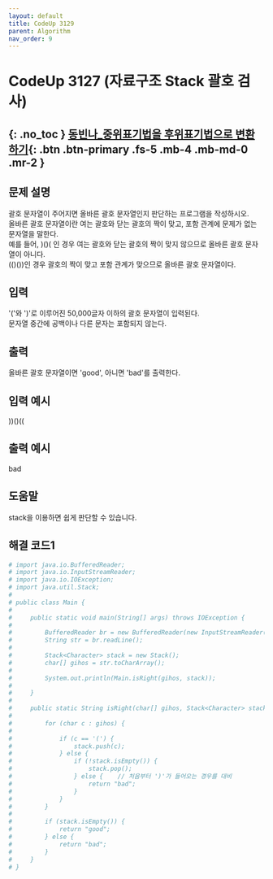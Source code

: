 ```yaml
---
layout: default
title: CodeUp 3129
parent: Algorithm
nav_order: 9
---
```


# CodeUp 3127 (자료구조 Stack 괄호 검사)
{: .no_toc }
[동빈나_중위표기법을 후위표기법으로 변환하기](http://blog.naver.com/PostView.nhn?blogId=ndb796&logNo=220654116881&parentCategoryNo=&categoryNo=&viewDate=&isShowPopularPosts=false&from=postView){: .btn .btn-primary .fs-5 .mb-4 .mb-md-0 .mr-2 }
---

## 문제 설명

괄호 문자열이 주어지면 올바른 괄호 문자열인지 판단하는 프로그램을 작성하시오.  
올바른 괄호 문자열이란 여는 괄호와 닫는 괄호의 짝이 맞고, 포함 관계에 문제가 없는 문자열을 말한다.  
예를 들어, )()( 인 경우 여는 괄호와 닫는 괄호의 짝이 맞지 않으므로 올바른 괄호 문자열이 아니다.  
(()())인 경우 괄호의 짝이 맞고 포함 관계가 맞으므로 올바른 괄호 문자열이다.  

## 입력

'('와 ')'로 이루어진 50,000글자 이하의 괄호 문자열이 입력된다.  
문자열 중간에 공백이나 다른 문자는 포함되지 않는다.  

## 출력

올바른 괄호 문자열이면 'good', 아니면 'bad'를 출력한다.  

## 입력 예시

))()((  

## 출력 예시

bad

## 도움말

stack을 이용하면 쉽게 판단할 수 있습니다.

## 해결 코드1
```yaml
# import java.io.BufferedReader;
# import java.io.InputStreamReader;
# import java.io.IOException;
# import java.util.Stack;
# 
# public class Main {
# 
#     public static void main(String[] args) throws IOException {
# 
#         BufferedReader br = new BufferedReader(new InputStreamReader(System.in));
#         String str = br.readLine();
# 
#         Stack<Character> stack = new Stack();
#         char[] gihos = str.toCharArray();
# 
#         System.out.println(Main.isRight(gihos, stack));
# 
#     }
# 
#     public static String isRight(char[] gihos, Stack<Character> stack) {
# 
#         for (char c : gihos) {
# 
#             if (c == '(') {
#                 stack.push(c);
#             } else {
#                 if (!stack.isEmpty()) {
#                     stack.pop();
#                 } else {    // 처음부터 ')'가 들어오는 경우를 대비
#                     return "bad";
#                 }
#             }
#         }
# 
#         if (stack.isEmpty()) {
#             return "good";
#         } else {
#             return "bad";
#         }
#     }
# }
```